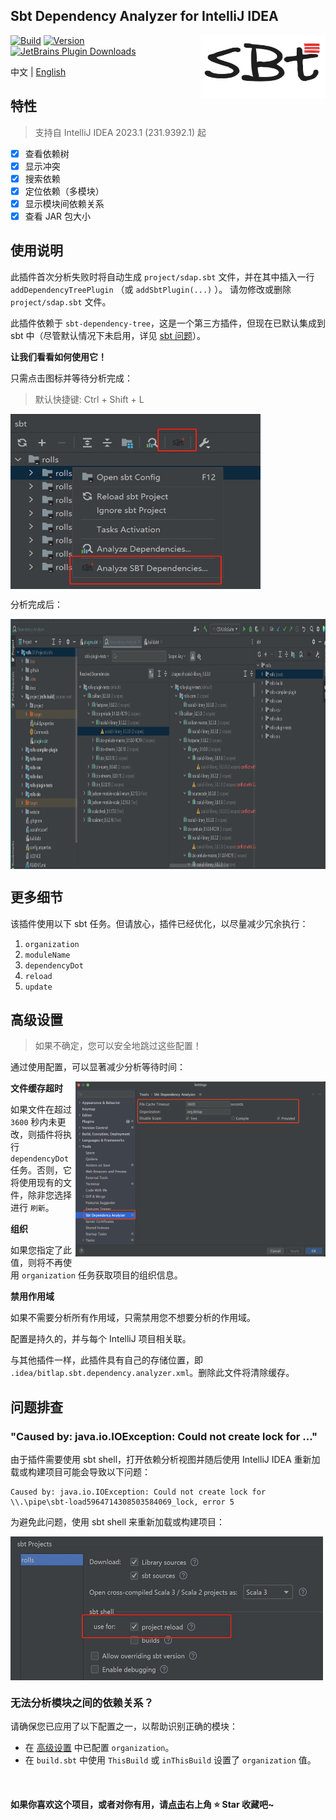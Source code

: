 Sbt Dependency Analyzer for IntelliJ IDEA
---------

<img src="./logo.png" width = "200" height = "100" alt="logo" align="right" />

[![Build](https://github.com/bitlap/intellij-sbt-dependency-analyzer/actions/workflows/ScalaCI.yml/badge.svg)](https://github.com/bitlap/intellij-sbt-dependency-analyzer/actions/workflows/ScalaCI.yml)
[![Version](https://img.shields.io/jetbrains/plugin/v/22427-sbt-dependency-analyzer?label=Version)](https://plugins.jetbrains.com/plugin/22427-sbt-dependency-analyzer/versions)
[![JetBrains Plugin Downloads](https://img.shields.io/jetbrains/plugin/d/22427?label=JetBrains%20Plugin%20Downloads)](https://plugins.jetbrains.com/plugin/22427-sbt-dependency-analyzer)

中文 | [English](README.md)

## 特性

> 支持自 IntelliJ IDEA 2023.1 (231.9392.1) 起

- [x] 查看依赖树
- [x] 显示冲突
- [x] 搜索依赖
- [x] 定位依赖（多模块）
- [x] 显示模块间依赖关系
- [x] 查看 JAR 包大小

## 使用说明

此插件首次分析失败时将自动生成 `project/sdap.sbt` 文件，并在其中插入一行 `addDependencyTreePlugin` （或 `addSbtPlugin(...)` ）。 请勿修改或删除 `project/sdap.sbt` 文件。

此插件依赖于 `sbt-dependency-tree`，这是一个第三方插件，但现在已默认集成到 sbt 中（尽管默认情况下未启用，详见 [sbt 问题](https://github.com/sbt/sbt/pull/5880)）。

**让我们看看如何使用它！**

只需点击图标并等待分析完成：
> 默认快捷键: Ctrl + Shift + L

<img src="./docs/gotoAnalyze1.jpg" width="400" height="280" alt="settings" align="center" />

分析完成后：

<img src="./docs/dependencyTreeConflicts.jpg" width="1000" height="400" alt="settings" align="center" />

## 更多细节

该插件使用以下 sbt 任务。但请放心，插件已经优化，以尽量减少冗余执行：

1. `organization`
2. `moduleName`
3. `dependencyDot`
4. `reload`
5. `update`

## 高级设置

> 如果不确定，您可以安全地跳过这些配置！

通过使用配置，可以显著减少分析等待时间：

<img src="./docs/settings.png" width="400" height="280" alt="settings" align="right" />

**文件缓存超时**

如果文件在超过 `3600` 秒内未更改，则插件将执行 `dependencyDot` 任务。否则，它将使用现有的文件，除非您选择进行 `刷新`。

**组织**

如果您指定了此值，则将不再使用 `organization` 任务获取项目的组织信息。

**禁用作用域**

如果不需要分析所有作用域，只需禁用您不想要分析的作用域。

配置是持久的，并与每个 IntelliJ 项目相关联。

与其他插件一样，此插件具有自己的存储位置，即 `.idea/bitlap.sbt.dependency.analyzer.xml`。删除此文件将清除缓存。

## 问题排查

### "Caused by: java.io.IOException: Could not create lock for ..."

由于插件需要使用 sbt shell，打开依赖分析视图并随后使用 IntelliJ IDEA 重新加载或构建项目可能会导致以下问题：

```
Caused by: java.io.IOException: Could not create lock for \\.\pipe\sbt-load5964714308503584069_lock, error 5
```

为避免此问题，使用 sbt shell 来重新加载或构建项目：

<img src="./docs/sbtShellUseForReload.jpg" width="500" height="230" alt="settings" align="center" />

### 无法分析模块之间的依赖关系？

请确保您已应用了以下配置之一，以帮助识别正确的模块：

- 在 [高级设置](#高级设置) 中已配置 `organization`。
- 在 `build.sbt` 中使用 `ThisBuild` 或 `inThisBuild` 设置了 `organization` 值。


<br />

#### 如果你喜欢这个项目，或者对你有用，请[点击](https://github.com/bitlap/intellij-sbt-dependency-analyzer)右上角 ⭐️ Star 收藏吧~